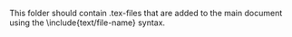 This folder should contain .tex-files that are added to the main document using the \include{text/file-name} syntax.
